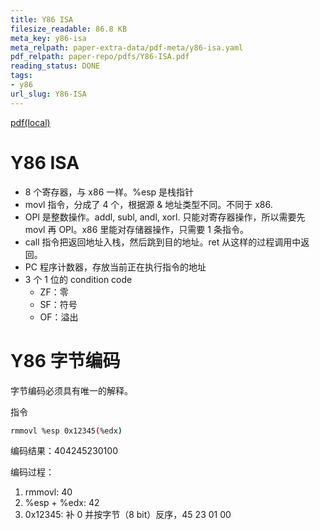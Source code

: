 ```yaml
---
title: Y86 ISA
filesize_readable: 86.8 KB
meta_key: y86-isa
meta_relpath: paper-extra-data/pdf-meta/y86-isa.yaml
pdf_relpath: paper-repo/pdfs/Y86-ISA.pdf
reading_status: DONE
tags:
- y86
url_slug: Y86-ISA
---
```


[pdf(local)](../../paper-repo/pdfs/Y86-ISA.pdf)

# Y86 ISA

- 8 个寄存器，与 x86 一样。%esp 是栈指针
- movl 指令，分成了 4 个，根据源 & 地址类型不同。不同于 x86.
- OPl 是整数操作。addl, subl, andl, xorl. 只能对寄存器操作，所以需要先 movl 再 OPl。x86 里能对存储器操作，只需要 1 条指令。
- call 指令把返回地址入栈，然后跳到目的地址。ret 从这样的过程调用中返回。
- PC 程序计数器，存放当前正在执行指令的地址
- 3 个 1 位的 condition code
	- ZF：零
	- SF：符号
	- OF：溢出

# Y86 字节编码

字节编码必须具有唯一的解释。

指令
```bash
rmmovl %esp 0x12345(%edx)
```

编码结果：404245230100

编码过程：

1. rmmovl: 40
2. %esp + %edx: 42
3. 0x12345: 补 0 并按字节（8 bit）反序，45 23 01 00
